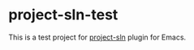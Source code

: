 # project-sln-test

This is a test project for [project-sln](https://github.com/jcs-elpa/project-sln) plugin for Emacs.

